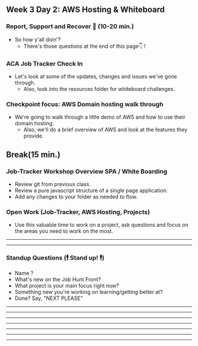 ## Week 3 Day 2: AWS Hosting & Whiteboard

### Report, Support and Recover 🤕 (10-20 min.)
* So how y'all doin'?
  * There's those questions at the end of this page👇 !

### ACA Job Tracker Check In
* Let's look at some of the updates, changes and issues we've gone through. 
  * Also, look into the resources folder for whiteboard challenges.

### Checkpoint focus: AWS Domain hosting walk through
* We're going to walk through a little demo of AWS and how to use their domain hosting.
  * Also, we'll do a brief overview of AWS and look at the features they provide. 

## Break(15 min.)

### Job-Tracker Workshop Overview SPA / White Boarding 
* Review git from previous class.
* Review a pure javascript structure of a single page application. 
* Add any changes to your folder as needed to flow.

### Open Work (Job-Tracker, AWS Hosting, Projects)
* Use this valuable time to work on a project, ask questions and focus on the areas you need to work on the most.

----

----  
### Standup Questions (🕴 Stand up! 🕴)
* Name ?
* What's new on the Job Hunt Front?
* What project is your main focus right now?
* Something new you're working on learning/getting better at?
* Done? Say, "NEXT PLEASE"
----

----  

----

----

----

----

----

